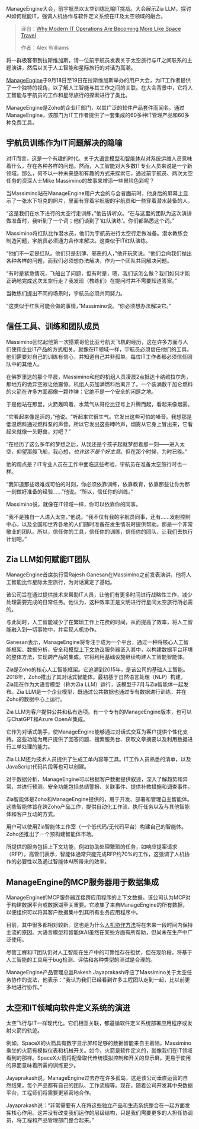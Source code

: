 
<!--
title: 现代IT运维：为何越来越像太空探索？
cover: https://cdn.thenewstack.io/media/2025/09/f97c7d4d-manageengineceo-2.jpg
summary: ManageEngine大会，前宇航员以太空训练比喻IT挑战。大会展示Zia LLM，探讨AI如何赋能IT，强调人机协作与软件定义系统在IT及太空领域的融合。
-->

ManageEngine大会，前宇航员以太空训练比喻IT挑战。大会展示Zia LLM，探讨AI如何赋能IT，强调人机协作与软件定义系统在IT及太空领域的融合。

> 译自：[Why Modern IT Operations Are Becoming More Like Space Travel](https://thenewstack.io/why-modern-it-operations-are-becoming-more-like-space-travel/)
> 
> 作者：Alex Williams

将一群极客带到拉斯维加斯，请一位前宇航员发表关于太空旅行与IT之间联系的主题演讲，然后以关于人工智能和星际旅行的对话为高潮。

[ManageEngine](https://www.manageengine.com/)于9月18日至19日在拉斯维加斯举办的用户大会，为IT工作者提供了一个独特的视角，以了解人工智能与其工作之间的关联。在大会背景中，它将人工智能与宇航员的工作和星际旅行的探索进行了类比。

ManageEngine是Zoho的企业IT部门，以其广泛的软件产品套件而闻名。通过ManageEngine，该部门为IT工作者提供了一套集成的60多种IT管理产品和60多种免费工具。

## 宇航员训练作为IT问题解决的隐喻

对IT而言，这是一个有趣的时代。关于[大语言模型](https://thenewstack.io/introduction-to-llms/)和[智能体AI](https://thenewstack.io/agentic-ai-the-next-frontier-of-ai-power/)对系统运维人员意味着什么，存在各种各样的问题。然而，人工智能对大多数IT专业人员来说是一个新领域。那么，何不以一种未来感和有趣的方式来探索它，通过前宇航员、两次太空任务的资深人士Mike Massimino的故事来增添一些冒险色彩呢？

当Massimino站在ManageEngine用户大会的与会者面前时，他身后的屏幕上显示了一张水下坦克的照片，里面有穿着宇航服的宇航员和一些穿着潜水装备的人。

“这是我们在水下进行的太空行走训练，”他告诉听众。“在与这里的团队为这次演讲做准备时，我听到了一个词；他们谈到了‘红队演练’。你们都熟悉这个词。”

Massimino将红队比作潜水员，他们为宇航员进行太空行走做准备。潜水教练会制造问题，宇航员必须通力合作来解决。这类似于IT红队演练。

“他们不一定是红队。他们只是刻薄、邪恶的人，”他开玩笑说。“他们会向我们抛出各种各样的问题，而我们必须想办法解决，作为一个团队共同解决问题。

“有时是紧急情况，飞船出了问题，但有时是，嗯，我们该怎么做？我们如何才能正确地完成这次太空行走？我发现（教练们）在提问时并不需要知道答案。”

当教练们提出不同的场景时，宇航员必须共同努力。

“这类似于红队可能会做的事情，”Massimino说。“你必须想办法解决它。”

## 信任工具、训练和团队成员

Massimino回忆起他第一次搭乘哥伦比亚号航天飞机的经历，这在许多方面与人们使用企业IT产品的方式相关。就像在IT领域一样，宇航员必须信任他们的工具。他们需要对自己的训练有信心，并知道自己并非孤单。每位IT工作者都必须信任团队中的其他人。

在佛罗里达的那个早晨，Massimino和他的机组人员凌晨2点抵达卡纳维拉尔角，那地方的诡异空寂让他震惊。机组人员加满燃料后离开了。一个装满数千加仑燃料的火箭在许多方面都像一颗炸弹：它绝不是一个安全的闲逛之地。

于是他站在那里，火箭轰鸣着，水蒸气从哥伦比亚号上升腾而起，看起来像烟雾。

“它看起来像是活的，”他说。“听起来它很生气。它发出这些可怕的噪音。我想那是低温燃料通过燃料泵的声音。所以它发出这些呻吟声，烟雾从它身上冒出来，它看起来就像一头野兽，对吧？”

“在经历了这么多年的梦想之后，从我还是个孩子起就梦想着那一刻——进入太空，仰望那艘飞船，我心想，*也许这不是个好主意*。但在那个时候，为时已晚。”

他的观点是？IT专业人员在工作中面临这些考验，宇航员在准备太空旅行时也一样。

“我知道那些艰难或可怕的时刻，你必须依靠训练，依靠教育，依靠那些让你为那一刻做好准备的经验……”他说。“所以，信任你的训练。”

Massimino说，就像在IT领域一样，你可以依靠你的同事。

“我不是独自一人进入太空，”他说。“我不仅有我的宇航员同事，还有……发射控制中心，以及全国和世界各地的人们随时准备在发生情况时提供帮助。那是一个非常敬业的团队。所以，信任你的工具，信任你的训练，信任你的团队，让我们去执行计划吧。”

## Zia LLM如何赋能IT团队

ManageEngine首席执行官Rajesh Ganesan在Massimino之前发表演讲，他将人工智能比作星际太空旅行，为对话奠定了基础。

该公司旨在通过提供技术来帮助IT人员，让他们有更多时间进行战略性工作，减少处理需要完成的日常任务。他认为，这种效率正是文明进行行星间太空旅行所必需的。

与此同时，人工智能减少了在繁琐工作上花费的时间，从而提高了效率，将人工智能融入到一切事物中，并实现人机协作。

Ganesan表示，ManageEngine将专注于成为一个平台，通过一种将核心人工智能框架、数据分析、安全和[模型上下文协议](https://thenewstack.io/model-context-protocol-a-primer-for-the-developers/)服务器嵌入其中，以构建数据平台环境的整体方法，实现跨产品的集成。它将利用基础设施继续构建人工智能智能体。

Zia是Zoho的核心人工智能框架。它追溯到2015年，是该公司的基础人工智能。2018年，Zoho推出了其对话式智能体。最初基于自然语言处理（NLP）构建，Zia现在作为大语言模型（称为Zia LLM）运行，该模型于7月与Zia智能体一起发布。Zia LLM是一个企业模型，既通过公共数据也通过专有数据进行训练，并在Zoho的数据中心上运行。

Zia LLM为客户提供公共和私有选项。有一个专有的ManageEngine版本，也可以与ChatGPT和Azure OpenAI集成。

它作为对话式助手，使ManageEngine能够通过对话式交互为客户提供个性化支持。这些功能为用户提供了回答问题、搜索服务台、获取文章摘要以及利用数据进行工单处理的能力。

Zia LLM还为技术人员提供了生成工单内容等工具。IT工作人员熟悉的清单，以及JavaScript代码片段等也可以创建。

对于数据分析，ManageEngine可以根据客户数据提供叙述，深入了解趋势和异常，并进行预测。安全功能包括总结警报、关联事件、提供补救措施和调查事件。

Zia智能体是Zoho和ManageEngine提供的，用于开发、部署和管理自主智能体。这些智能体旨在跨Zoho产品工作，提供自动化工作流、执行任务以及与其他智能体和客户互动的方式。

用户可以使用Zia智能体工作室（一个低代码/无代码平台）构建自己的智能体。Zoho还推出了一个预构建智能体市场。

所提供的服务包括上下文功能，例如协助处理繁琐的任务，如响应提案请求（RFP）。高管们表示，智能体通常只能完成RFP约70%的工作，这强调了人机协作的必要性以及通过智能体AI所带来的效率。

## ManageEngine的MCP服务器用于数据集成

ManageEngine的MCP服务器连接跨应用程序的上下文数据。该公司认为MCP对于构建数据平台或数据湖至关重要。它收集了来自ManageEngine的所有数据，以便组织可以将其客户数据集中到其所有业务应用程序中。

目前，其中很多都相对较新。这也是为什么[人机协作方法](https://thenewstack.io/50-50-the-future-of-human-ai-collaboration-for-innovation/)将在未来一段时间内保持主流的原因。大语言模型和智能体AI虽然在某些方面有所帮助，但尚未在生产中广泛使用。

尽管工程和IT团队仍对人工智能在生产中的可靠性存在担忧，但在现阶段，将基于人工智能的工具用于bug检测、评估和各种类型的测试是合理的。

ManageEngine产品管理总监Rakesh Jayaprakash呼应了Massimino关于太空任务协作的说法，他表示：“我认为我们已经看到许多工程团队走到一起，比以前更多地进行协作。”

## 太空和IT领域向软件定义系统的演进

太空飞行与IT一样现代化。它们相互关联，都遵循软件定义系统部署应用程序或发射火箭的轨迹。

例如，SpaceX的火箭具有数字显示屏和足够的数据智能来自主着陆。Massimino乘坐的火箭有模拟仪表和机械开关。如今，火箭是软件定义的，就像我们在IT领域看到的那样。SpaceX火箭将配备取代传统模拟控制和开关的显示屏。更易于使用的界面意味着所需的训练更少。

Jayaprakash说，ManageEngine过去存在许多孤岛，这是该公司垂直运营的自然结果，每个产品都有自己的团队、工作流程等。现在，随着公司开发其中央数据平台，工程师们将需要更紧密地合作。

Jayaprakash说：“非常需要有人在将这些独立产品和生态系统整合在一起方面发挥核心作用。这并没有改变我们运作的层级结构，只是我们需要更多的人担任协调员，将工程和产品管理部门整合起来。”